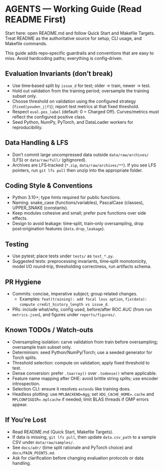 # AGENTS — Working Guide (Read README First)

Start here: open README.md and follow Quick Start and Makefile Targets. Treat README as the authoritative source for setup, CLI usage, and Makefile commands.

This guide adds repo‑specific guardrails and conventions that are easy to miss. Avoid hardcoding paths; everything is config‑driven.

## Evaluation Invariants (don’t break)
- Use time‑based split by `issue_d` for test; older → train, newer → test.
- Hold out validation from the training period; oversample the training subset only.
- Choose threshold on validation using the configured strategy (`fixed|youden_j|f1`); report test metrics at that fixed threshold.
- Respect `eval.pos_label` (default: 0 = Charged Off). Curves/metrics must reflect the configured positive class.
- Seed Python, NumPy, PyTorch, and DataLoader workers for reproducibility.

## Data Handling & LFS
- Don’t commit large uncompressed data outside `data/raw/archives/` (LFS) or `data/raw/full/` (gitignored).
- Archives are LFS‑tracked (`*.zip`, `data/raw/archives/**`). If you see LFS pointers, run `git lfs pull` then unzip into the appropriate folder.

## Coding Style & Conventions
- Python 3.10+; type hints required for public functions.
- Naming: snake_case (functions/variables), PascalCase (classes), UPPER_SNAKE (constants).
- Keep modules cohesive and small; prefer pure functions over side effects.
- Design to avoid leakage: time‑split, train‑only oversampling, drop post‑origination features (`data.drop_leakage`).

## Testing
- Use pytest; place tests under `tests/` as `test_*.py`.
- Suggested tests: preprocessing invariants, time‑split monotonicity, model I/O round‑trip, thresholding correctness, run artifacts schema.

## PR Hygiene
- Commits: concise, imperative subject; group related changes.
  - Examples: `feat(training): add focal loss option`, `fix(data): compute credit_history_length vs issue_d`.
- PRs: include what/why, config used, before/after ROC AUC (from run `metrics.json`), and figures under `reports/figures/`.

## Known TODOs / Watch‑outs
- Oversampling isolation: carve validation from train before oversampling; oversample train subset only.
- Determinism: seed Python/NumPy/Torch; use a seeded generator for Torch splits.
- Threshold selection: compute on validation; apply fixed threshold to test.
- Dense conversion: prefer `.toarray()` over `.todense()` where applicable.
- Feature name mapping after OHE: avoid brittle string splits; use encoder introspection.
- Selection CLI: ensure it resolves `extends` like training does.
- Headless plotting: use `MPLBACKEND=Agg`; set `XDG_CACHE_HOME=.cache` and `MPLCONFIGDIR=.mplcache` if needed; limit BLAS threads if OMP errors appear.

## If You’re Lost
- Read README.md (Quick Start, Makefile Targets).
- If data is missing, `git lfs pull`, then update `data.csv_path` to a sample CSV under `data/raw/samples/`.
- See `docs/adr/` (time split rationale and PyTorch choice) and `docs/PAIN_POINTS.md`.
- Ask for clarification before changing evaluation protocols or data handling.
